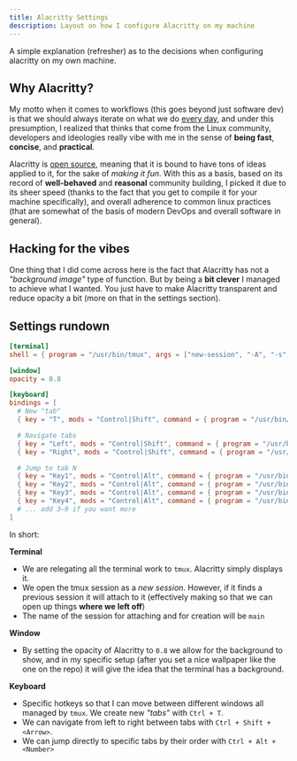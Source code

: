 ```yaml
---
title: Alacritty Settings
description: Layout on how I configure Alacritty on my machine
---
```


A simple explanation (refresher) as to the decisions when configuring alacritty on 
my own machine.

## Why Alacritty?

My motto when it comes to workflows (this goes beyond just software dev) is that 
we should always iterate on what we do [every day](https://www.amazon.com/Pragmatic-Programmer-journey-mastery-Anniversary/dp/0135957052/131-7918119-3010347?psc=1), 
and under this presumption, I realized that thinks that come from the Linux community, 
developers and ideologies really vibe with me in the sense of **being fast**, **concise**, 
and **practical**.

Alacritty is [open source](https://github.com/alacritty/alacritty), meaning that it 
is bound to have tons of ideas applied to it, for the sake of _making it fun_. 
With this as a basis, based on its record of **well-behaved** and **reasonal** 
community building, I picked it due to its sheer speed (thanks to the fact that 
you get to compile it for your machine specifically), and overall adherence to 
common linux practices (that are somewhat of the basis of modern DevOps and overall 
software in general).

## Hacking for the vibes

One thing that I did come across here is the fact that Alacritty has not a _"background 
image"_ type of function. But by being a **bit clever** I managed to achieve what I 
wanted. You just have to make Alacritty transparent and reduce opacity 
a bit (more on that in the settings section).

## Settings rundown

```toml
[terminal]
shell = { program = "/usr/bin/tmux", args = ["new-session", "-A", "-s", "main"] }

[window]
opacity = 0.8

[keyboard]
bindings = [
  # New "tab"
  { key = "T", mods = "Control|Shift", command = { program = "/usr/bin/tmux", args = ["new-window"] } },

  # Navigate tabs
  { key = "Left", mods = "Control|Shift", command = { program = "/usr/bin/tmux", args = ["previous-window"] } },
  { key = "Right", mods = "Control|Shift", command = { program = "/usr/bin/tmux", args = ["next-window"] } },

  # Jump to tab N
  { key = "Key1", mods = "Control|Alt", command = { program = "/usr/bin/tmux", args = ["select-window", "-t", "0"] } },
  { key = "Key2", mods = "Control|Alt", command = { program = "/usr/bin/tmux", args = ["select-window", "-t", "1"] } },
  { key = "Key3", mods = "Control|Alt", command = { program = "/usr/bin/tmux", args = ["select-window", "-t", "2"] } },
  { key = "Key4", mods = "Control|Alt", command = { program = "/usr/bin/tmux", args = ["select-window", "-t", "3"] } },
  # ... add 3–9 if you want more
]
```

In short:

**Terminal**

- We are relegating all the terminal work to `tmux`. Alacritty simply displays it.
- We open the tmux session as a _new session_. However, if it finds a previous session 
it will attach to it (effectively making so that we can open up things **where we 
left off**)
- The name of the session for attaching and for creation will be `main`

**Window**

- By setting the opacity of Alacritty to `0.8` we allow for the background to show, 
and in my specific setup (after you set a nice wallpaper like the one on the repo) 
it will give the idea that the terminal has a background.

**Keyboard**

- Specific hotkeys so that I can move between different windows all managed by 
`tmux`. We create new _"tabs"_ with `Ctrl + T`.
- We can navigate from left to right between tabs with `Ctrl + Shift + <Arrow>`.
- We can jump directly to specific tabs by their order with `Ctrl + Alt + <Number>`